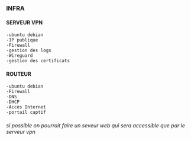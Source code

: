 ### INFRA 


#### SERVEUR VPN

```
-ubuntu debian
-IP publique 
-Firewall
-gestion des logs
-Wireguard
-gestion des certificats
```


#### ROUTEUR 

```
-ubuntu debian
-Firewall
-DNS
-DHCP
-Accès Internet
-portail captif
```



###### si possible on pourrait faire un seveur web qui sera accessible que par le serveur vpn